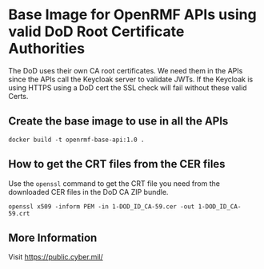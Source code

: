 # Base Image for OpenRMF APIs using valid DoD Root Certificate Authorities
The DoD uses their own CA root certificates. We need them in the APIs since the APIs call the Keycloak server to validate JWTs. If the Keycloak is using HTTPS using a DoD cert the SSL check will fail without these valid Certs. 

## Create the base image to use in all the APIs

```
docker build -t openrmf-base-api:1.0 .
```

## How to get the CRT files from the CER files
Use the `openssl` command to get the CRT file you need from the downloaded CER files in the DoD CA ZIP bundle.

```
openssl x509 -inform PEM -in 1-DOD_ID_CA-59.cer -out 1-DOD_ID_CA-59.crt
```

## More Information
Visit https://public.cyber.mil/